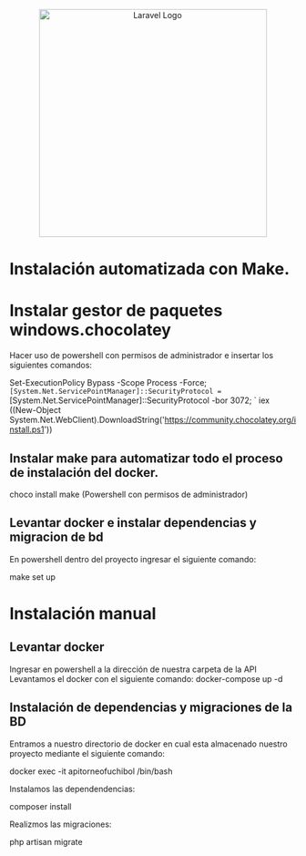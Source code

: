 <p align="center"><a href="https://laravel.com" target="_blank"><img src="https://raw.githubusercontent.com/laravel/art/master/logo-lockup/5%20SVG/2%20CMYK/1%20Full%20Color/laravel-logolockup-cmyk-red.svg" width="400" alt="Laravel Logo"></a></p>


# Instalación automatizada con Make.

# Instalar gestor de paquetes windows.chocolatey

Hacer uso de powershell con permisos de administrador e insertar los siguientes comandos:

Set-ExecutionPolicy Bypass -Scope Process -Force; `
[System.Net.ServicePointManager]::SecurityProtocol = `
[System.Net.ServicePointManager]::SecurityProtocol -bor 3072; `
iex ((New-Object System.Net.WebClient).DownloadString('https://community.chocolatey.org/install.ps1'))


## Instalar make para automatizar todo el proceso de instalación del docker.

choco install make  (Powershell con permisos de administrador)

## Levantar docker e instalar dependencias y migracion de bd

En powershell dentro del proyecto ingresar el siguiente comando:

make set up

# Instalación manual

## Levantar docker  

Ingresar en powershell a la dirección de nuestra carpeta de la API
Levantamos el docker con el siguiente comando: docker-compose up -d

## Instalación de dependencias y migraciones de la BD

Entramos a nuestro directorio de docker en cual esta almacenado nuestro proyecto mediante el siguiente comando:

docker exec -it apitorneofuchibol /bin/bash

Instalamos las dependendencias:

composer install

Realizmos las migraciones:

php artisan migrate

